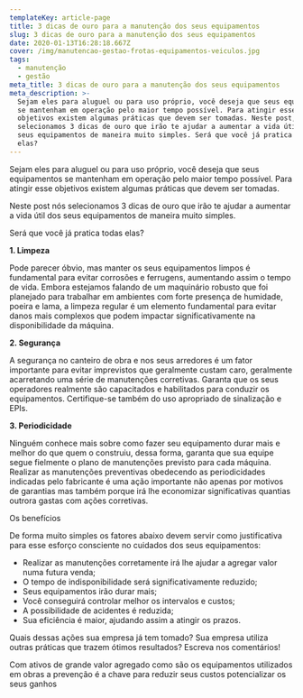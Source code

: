 ```yaml
---
templateKey: article-page
title: 3 dicas de ouro para a manutenção dos seus equipamentos
slug: 3 dicas de ouro para a manutenção dos seus equipamentos
date: 2020-01-13T16:28:18.667Z
cover: /img/manutencao-gestao-frotas-equipamentos-veiculos.jpg
tags:
  - manutenção
  - gestão
meta_title: 3 dicas de ouro para a manutenção dos seus equipamentos
meta_description: >-
  Sejam eles para aluguel ou para uso próprio, você deseja que seus equipamentos
  se mantenham em operação pelo maior tempo possível. Para atingir esse
  objetivos existem algumas práticas que devem ser tomadas. Neste post, nós
  selecionamos 3 dicas de ouro que irão te ajudar a aumentar a vida útil dos
  seus equipamentos de maneira muito simples. Será que você já pratica todas
  elas?
---
```

Sejam eles para aluguel ou para uso próprio, você deseja que seus equipamentos se mantenham em operação pelo maior tempo possível. Para atingir esse objetivos existem algumas práticas que devem ser tomadas. 

Neste post nós selecionamos 3 dicas de ouro que irão te ajudar a aumentar a vida útil dos seus equipamentos  de maneira muito simples.

Será que você já pratica todas elas?

**1. Limpeza**

Pode parecer óbvio, mas manter os seus equipamentos limpos é fundamental para evitar corrosões e ferrugens, aumentando assim o tempo de vida. Embora estejamos falando de um maquinário robusto que foi planejado para trabalhar em ambientes com forte presença de humidade, poeira e lama, a limpeza regular é um elemento fundamental para evitar danos mais complexos que podem impactar significativamente na disponibilidade da máquina.



**2. Segurança**

A segurança no canteiro de obra e nos seus arredores é um fator importante para evitar imprevistos que geralmente custam caro, geralmente acarretando uma série de manutenções corretivas. Garanta que os seus operadores realmente são capacitados e habilitados para conduzir os equipamentos. Certifique-se  também do uso apropriado de sinalização e EPIs. 



**3. Periodicidade**

Ninguém conhece mais sobre como fazer seu equipamento durar mais e melhor do que quem o construiu, dessa forma, garanta que sua equipe segue fielmente o plano de manutenções previsto para cada máquina. Realizar as manutenções preventivas obedecendo as periodicidades indicadas pelo fabricante é uma ação importante não apenas por motivos de garantias mas também porque irá lhe economizar significativas quantias outrora gastas com ações corretivas.



Os benefícios

De forma muito simples os fatores abaixo devem servir como justificativa para esse esforço consciente no cuidados dos seus equipamentos:

* Realizar as manutenções corretamente irá lhe ajudar a agregar valor numa futura venda;
* O tempo de indisponibilidade será significativamente reduzido;
* Seus equipamentos irão durar mais;
* Você conseguirá controlar melhor os intervalos e custos;
* A possibilidade de acidentes é reduzida;
* Sua eficiência é maior, ajudando assim a atingir os prazos.

Quais dessas ações sua empresa já tem tomado? Sua empresa utiliza outras práticas que trazem ótimos resultados? Escreva nos comentários! 

Com ativos de grande valor agregado como são os equipamentos utilizados em obras a prevenção é a chave para reduzir seus custos potencializar os seus ganhos
